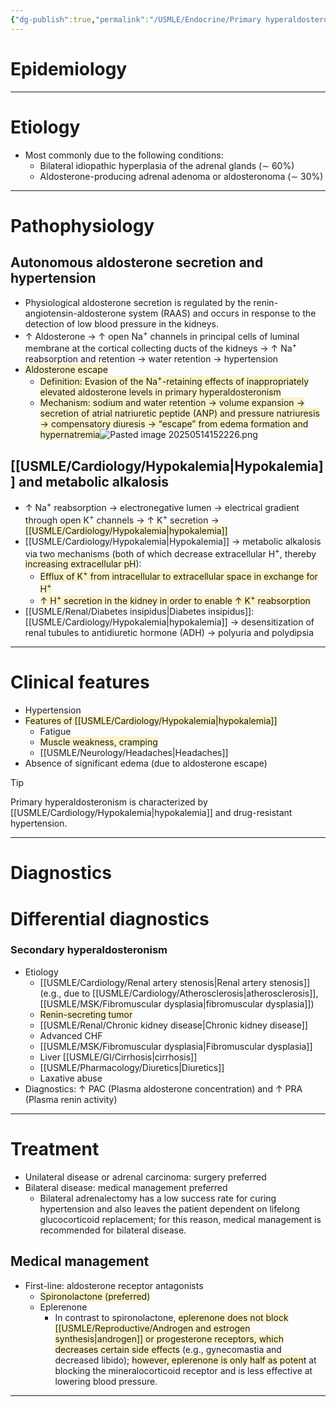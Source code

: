 ```yaml
---
{"dg-publish":true,"permalink":"/USMLE/Endocrine/Primary hyperaldosteronism/"}
---
```


# Epidemiology


---
# Etiology
- Most commonly due to the following conditions: 
	- Bilateral idiopathic hyperplasia of the adrenal glands (∼ 60%) 
	- Aldosterone-producing adrenal adenoma or aldosteronoma (∼ 30%)

---
# Pathophysiology
## Autonomous aldosterone secretion and hypertension
- Physiological aldosterone secretion is regulated by the renin-angiotensin-aldosterone system (RAAS) and occurs in response to the detection of low blood pressure in the kidneys.
- ↑ Aldosterone → ↑ open Na<sup>+</sup> channels in principal cells of luminal membrane at the cortical collecting ducts of the kidneys → ↑ Na<sup>+</sup> reabsorption and retention → water retention → hypertension
- <span style="background:rgba(240, 200, 0, 0.2)">Aldosterone escape</span>
	- <span style="background:rgba(240, 200, 0, 0.2)">Definition: Evasion of the Na<sup>+</sup>-retaining effects of inappropriately elevated aldosterone levels in primary hyperaldosteronism</span>
	- <span style="background:rgba(240, 200, 0, 0.2)">Mechanism: sodium and water retention → volume expansion → secretion of atrial natriuretic peptide (ANP) and pressure natriuresis → compensatory diuresis → “escape” from edema formation and hypernatremia</span>![Pasted image 20250514152226.png](/img/user/appendix/Pasted%20image%2020250514152226.png)
## [[USMLE/Cardiology/Hypokalemia\|Hypokalemia]] and metabolic alkalosis
- ↑ Na<sup>+</sup> reabsorption → electronegative lumen → electrical gradient through open K<sup>+</sup> channels → ↑ K<sup>+</sup> secretion → <span style="background:rgba(240, 200, 0, 0.2)">[[USMLE/Cardiology/Hypokalemia\|hypokalemia]]</span>
- [[USMLE/Cardiology/Hypokalemia\|Hypokalemia]] → metabolic alkalosis via two mechanisms (both of which decrease extracellular H<sup>+</sup>, thereby <span style="background:rgba(240, 200, 0, 0.2)">increasing extracellular pH</span>):
	- <span style="background:rgba(240, 200, 0, 0.2)">Efflux of K<sup>+</sup> from intracellular to extracellular space in exchange for H<sup>+</sup></span>
	- <span style="background:rgba(240, 200, 0, 0.2)">↑ H<sup>+</sup> secretion in the kidney in order to enable ↑ K<sup>+</sup> reabsorption</span>
- [[USMLE/Renal/Diabetes insipidus\|Diabetes insipidus]]: [[USMLE/Cardiology/Hypokalemia\|hypokalemia]] → desensitization of renal tubules to antidiuretic hormone (ADH) → polyuria and polydipsia

---
# Clinical features
- Hypertension
- <span style="background:rgba(240, 200, 0, 0.2)">Features of [[USMLE/Cardiology/Hypokalemia\|hypokalemia]] </span>
	- Fatigue
	- <span style="background:rgba(240, 200, 0, 0.2)">Muscle weakness, cramping</span>
	- [[USMLE/Neurology/Headaches\|Headaches]]
- Absence of significant edema (due to aldosterone escape)
>[!tip] 
>Primary hyperaldosteronism is characterized by [[USMLE/Cardiology/Hypokalemia\|hypokalemia]] and drug-resistant hypertension.

---
# Diagnostics

# Differential diagnostics
### Secondary hyperaldosteronism
- Etiology
	- [[USMLE/Cardiology/Renal artery stenosis\|Renal artery stenosis]] (e.g., due to [[USMLE/Cardiology/Atherosclerosis\|atherosclerosis]], [[USMLE/MSK/Fibromuscular dysplasia\|fibromuscular dysplasia]])
	- <span style="background:rgba(240, 200, 0, 0.2)">Renin-secreting tumor</span>
	- [[USMLE/Renal/Chronic kidney disease\|Chronic kidney disease]]
	- Advanced CHF
	- [[USMLE/MSK/Fibromuscular dysplasia\|Fibromuscular dysplasia]]
	- Liver [[USMLE/GI/Cirrhosis\|cirrhosis]]
	- [[USMLE/Pharmacology/Diuretics\|Diuretics]]
	- Laxative abuse
- Diagnostics: ↑ PAC (Plasma aldosterone concentration) and ↑ PRA (Plasma renin activity)

---
# Treatment
- Unilateral disease or adrenal carcinoma: surgery preferred
- Bilateral disease: medical management preferred
	- Bilateral adrenalectomy has a low success rate for curing hypertension and also leaves the patient dependent on lifelong glucocorticoid replacement; for this reason, medical management is recommended for bilateral disease.
## Medical management
- First-line: aldosterone receptor antagonists
	- <span style="background:rgba(240, 200, 0, 0.2)">Spironolactone (preferred)</span>
	- Eplerenone
		- In contrast to spironolactone, <span style="background:rgba(240, 200, 0, 0.2)">eplerenone does not block [[USMLE/Reproductive/Androgen and estrogen synthesis\|androgen]] or progesterone receptors, which decreases certain side effects</span> (e.g., gynecomastia and decreased libido); <span style="background:rgba(240, 200, 0, 0.2)">however, eplerenone is only half as potent</span> at blocking the mineralocorticoid receptor and is less effective at lowering blood pressure.

---
